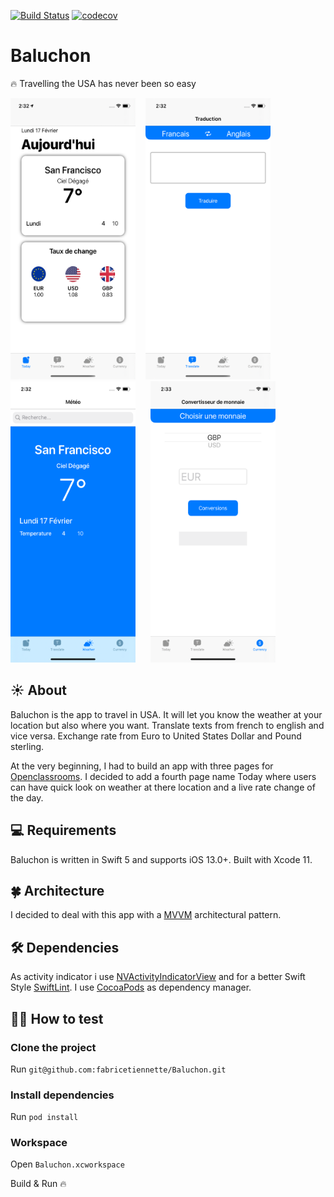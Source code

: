 [![Build Status](https://travis-ci.com/fabricetiennette/Baluchon.svg?branch=master)](https://travis-ci.com/fabricetiennette/Baluchon)       [![codecov](https://codecov.io/gh/fabricetiennette/Baluchon/branch/master/graph/badge.svg)](https://codecov.io/gh/fabricetiennette/Baluchon)

# Baluchon
🔥 Travelling the USA has never been so easy

<img src="./Pictures/Today.png" width="200" height="450">&nbsp; &nbsp; <img src="./Pictures/Translate.png" width="200" height="450">&nbsp; &nbsp; <img src="./Pictures/Weather.png" width="200" height="450">&nbsp; &nbsp; &nbsp; <img src="./Pictures/Currency.png" width="200" height="450"> 

## ☀️ About
Baluchon is the app to travel in USA. It will let you know the weather at your location but also where you want. Translate texts from french to english and vice versa. Exchange rate from Euro to United States Dollar and Pound sterling.

At the very beginning, I had to build an app with three pages for [Openclassrooms](https://openclassrooms.com/). I decided to add a fourth page name Today where users can have quick look on weather at there location and a live rate change of the day.

## 💻 Requirements
Baluchon is written in Swift 5 and supports iOS 13.0+. Built with Xcode 11.

## 🍀 Architecture
I decided to deal with this app with a [MVVM](https://medium.com/better-programming/mvvm-in-ios-from-net-perspective-580eb7f4f129) architectural pattern.

## 🛠 Dependencies
As activity indicator i use [NVActivityIndicatorView](https://github.com/ninjaprox/NVActivityIndicatorView) and for a better Swift Style [SwiftLint](https://github.com/realm/SwiftLint).
I use [CocoaPods](https://cocoapods.org) as dependency manager.

## 🕵️‍♂️ How to test 
### Clone the project

Run `git@github.com:fabricetiennette/Baluchon.git` 

### Install dependencies

Run `pod install`

### Workspace

Open `Baluchon.xcworkspace`

Build & Run 🔥
